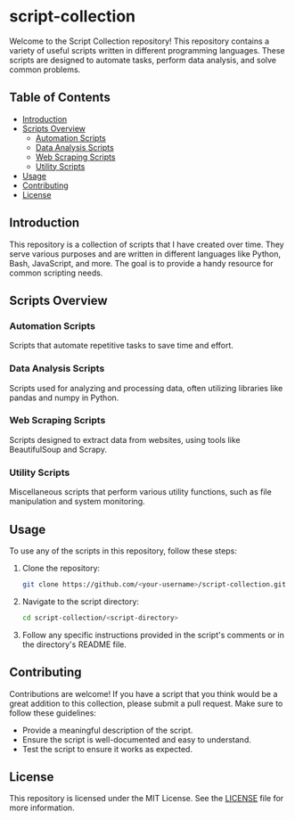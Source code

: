 # script-collection

Welcome to the Script Collection repository! This repository contains a variety of useful scripts written in different programming languages. These scripts are designed to automate tasks, perform data analysis, and solve common problems.

## Table of Contents
- [Introduction](#introduction)
- [Scripts Overview](#scripts-overview)
  - [Automation Scripts](#automation-scripts)
  - [Data Analysis Scripts](#data-analysis-scripts)
  - [Web Scraping Scripts](#web-scraping-scripts)
  - [Utility Scripts](#utility-scripts)
- [Usage](#usage)
- [Contributing](#contributing)
- [License](#license)

## Introduction
This repository is a collection of scripts that I have created over time. They serve various purposes and are written in different languages like Python, Bash, JavaScript, and more. The goal is to provide a handy resource for common scripting needs.

## Scripts Overview

### Automation Scripts
Scripts that automate repetitive tasks to save time and effort.

### Data Analysis Scripts
Scripts used for analyzing and processing data, often utilizing libraries like pandas and numpy in Python.

### Web Scraping Scripts
Scripts designed to extract data from websites, using tools like BeautifulSoup and Scrapy.

### Utility Scripts
Miscellaneous scripts that perform various utility functions, such as file manipulation and system monitoring.

## Usage
To use any of the scripts in this repository, follow these steps:

1. Clone the repository:
    ```bash
    git clone https://github.com/<your-username>/script-collection.git
    ```
2. Navigate to the script directory:
    ```bash
    cd script-collection/<script-directory>
    ```
3. Follow any specific instructions provided in the script's comments or in the directory's README file.

## Contributing
Contributions are welcome! If you have a script that you think would be a great addition to this collection, please submit a pull request. Make sure to follow these guidelines:
- Provide a meaningful description of the script.
- Ensure the script is well-documented and easy to understand.
- Test the script to ensure it works as expected.

## License
This repository is licensed under the MIT License. See the [LICENSE](LICENSE) file for more information.
